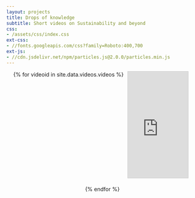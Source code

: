 ```yaml
---
layout: projects
title: Drops of knowledge
subtitle: Short videos on Sustainability and beyond
css:
- /assets/css/index.css
ext-css:
- //fonts.googleapis.com/css?family=Roboto:400,700
ext-js:
- //cdn.jsdelivr.net/npm/particles.js@2.0.0/particles.min.js
---
```


  <div id="drops">
      {% for videoid in site.data.videos.videos %}
            <div class="video-tile">
                <iframe src="https://www.youtube.com/embed/{{ videoid }}" title="YouTube video player" frameborder="0" allow="accelerometer; autoplay; clipboard-write; encrypted-media; gyroscope; picture-in-picture" allowfullscreen></iframe>
            </div>
  	  {% endfor %}
    </div>
  <style>
        #drops {
            display: flex;
            flex-wrap: wrap;
            justify-content: center;
        }
        .video-tile {
            width: calc(33.33% - 10px);
            margin-bottom: 20px;
            margin-left: 10px;
            margin-right: 10px;
            box-sizing: border-box;
        }
        .video-tile iframe {
            width: 100%;
            height: 280px; 
            border: 1px solid #ccc; 
        }
    </style>